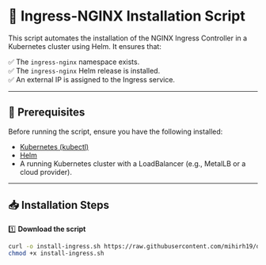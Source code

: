 # 🚀 Ingress-NGINX Installation Script

This script automates the installation of the NGINX Ingress Controller in a Kubernetes cluster using Helm. It ensures that:  

✅ The `ingress-nginx` namespace exists.  
✅ The `ingress-nginx` Helm release is installed.  
✅ An external IP is assigned to the Ingress service.  

---

## 📜 Prerequisites

Before running the script, ensure you have the following installed:  

- [Kubernetes (kubectl)](https://kubernetes.io/docs/tasks/tools/)  
- [Helm](https://helm.sh/docs/intro/install/)  
- A running Kubernetes cluster with a LoadBalancer (e.g., MetalLB or a cloud provider).  

---

## 📥 Installation Steps

1️⃣ **Download the script**  

```sh
curl -o install-ingress.sh https://raw.githubusercontent.com/mihirh19/devops_cloud/refs/heads/main/install_setup_script/metallb/installnginxingress.sh
chmod +x install-ingress.sh
```